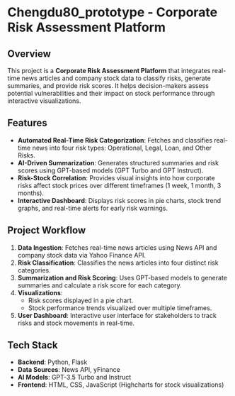 # Chengdu80_prototype - Corporate Risk Assessment Platform

## Overview
This project is a **Corporate Risk Assessment Platform** that integrates real-time news articles and company stock data to classify risks, generate summaries, and provide risk scores. It helps decision-makers assess potential vulnerabilities and their impact on stock performance through interactive visualizations.

## Features
- **Automated Real-Time Risk Categorization**: Fetches and classifies real-time news into four risk types: Operational, Legal, Loan, and Other Risks.
- **AI-Driven Summarization**: Generates structured summaries and risk scores using GPT-based models (GPT Turbo and GPT Instruct).
- **Risk-Stock Correlation**: Provides visual insights into how corporate risks affect stock prices over different timeframes (1 week, 1 month, 3 months).
- **Interactive Dashboard**: Displays risk scores in pie charts, stock trend graphs, and real-time alerts for early risk warnings.

## Project Workflow
1. **Data Ingestion**: Fetches real-time news articles using News API and company stock data via Yahoo Finance API.
2. **Risk Classification**: Classifies the news articles into four distinct risk categories.
3. **Summarization and Risk Scoring**: Uses GPT-based models to generate summaries and calculate a risk score for each category.
4. **Visualizations**:
   - Risk scores displayed in a pie chart.
   - Stock performance trends visualized over multiple timeframes.
5. **User Dashboard**: Interactive user interface for stakeholders to track risks and stock movements in real-time.

## Tech Stack
- **Backend**: Python, Flask
- **Data Sources**: News API, yFinance
- **AI Models**: GPT-3.5 Turbo and Instruct
- **Frontend**: HTML, CSS, JavaScript (Highcharts for stock visualizations)



